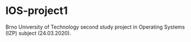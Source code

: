 # IOS-project1
Brno University of Technology second study project in Operating Systems (IZP) subject (24.03.2020).
